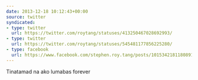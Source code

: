 ```yaml
---
date: 2013-12-18 10:12:43+00:00
source: twitter
syndicated:
- type: twitter
  url: https://twitter.com/roytang/statuses/413250467028692993/
- type: twitter
  url: https://twitter.com/roytang/statuses/545481177856225280/
- type: facebook
  url: https://www.facebook.com/stephen.roy.tang/posts/10153421811808912
---
```


Tinatamad na ako lumabas forever